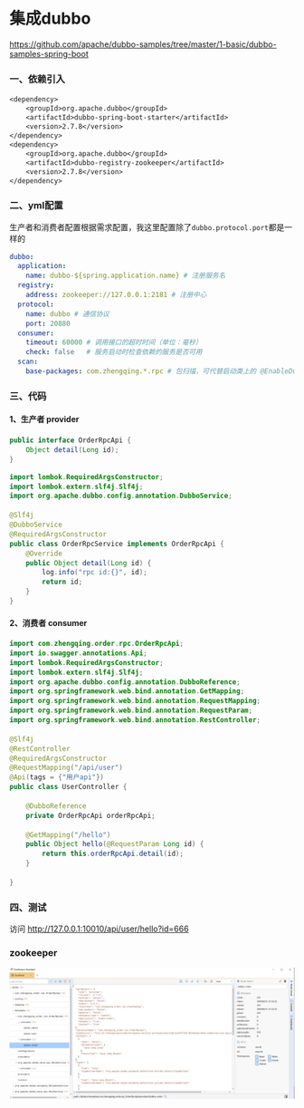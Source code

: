 # 集成dubbo

https://github.com/apache/dubbo-samples/tree/master/1-basic/dubbo-samples-spring-boot

### 一、依赖引入

```
<dependency>
    <groupId>org.apache.dubbo</groupId>
    <artifactId>dubbo-spring-boot-starter</artifactId>
    <version>2.7.8</version>
</dependency>
<dependency>
    <groupId>org.apache.dubbo</groupId>
    <artifactId>dubbo-registry-zookeeper</artifactId>
    <version>2.7.8</version>
</dependency>
```

### 二、yml配置

生产者和消费者配置根据需求配置，我这里配置除了`dubbo.protocol.port`都是一样的

```yml
dubbo:
  application:
    name: dubbo-${spring.application.name} # 注册服务名
  registry:
    address: zookeeper://127.0.0.1:2181 # 注册中心
  protocol:
    name: dubbo # 通信协议
    port: 20880
  consumer:
    timeout: 60000 # 调用接口的超时时间（单位：毫秒）
    check: false   # 服务启动时检查依赖的服务是否可用
  scan:
    base-packages: com.zhengqing.*.rpc # 包扫描，可代替启动类上的 @EnableDubbo 注解
```

### 三、代码

#### 1、生产者 provider

```java
public interface OrderRpcApi {
    Object detail(Long id);
}
```

```java
import lombok.RequiredArgsConstructor;
import lombok.extern.slf4j.Slf4j;
import org.apache.dubbo.config.annotation.DubboService;

@Slf4j
@DubboService
@RequiredArgsConstructor
public class OrderRpcService implements OrderRpcApi {
    @Override
    public Object detail(Long id) {
        log.info("rpc id:{}", id);
        return id;
    }
}
```

#### 2、消费者 consumer

```java
import com.zhengqing.order.rpc.OrderRpcApi;
import io.swagger.annotations.Api;
import lombok.RequiredArgsConstructor;
import lombok.extern.slf4j.Slf4j;
import org.apache.dubbo.config.annotation.DubboReference;
import org.springframework.web.bind.annotation.GetMapping;
import org.springframework.web.bind.annotation.RequestMapping;
import org.springframework.web.bind.annotation.RequestParam;
import org.springframework.web.bind.annotation.RestController;

@Slf4j
@RestController
@RequiredArgsConstructor
@RequestMapping("/api/user")
@Api(tags = {"用户api"})
public class UserController {

    @DubboReference
    private OrderRpcApi orderRpcApi;

    @GetMapping("/hello")
    public Object hello(@RequestParam Long id) {
        return this.orderRpcApi.detail(id);
    }

}
```

### 四、测试

访问 http://127.0.0.1:10010/api/user/hello?id=666

### zookeeper

![](./images/README_1725111720151.png)


